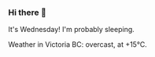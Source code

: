 ### Hi there :wave:

It's Wednesday! I'm probably sleeping.

Weather in Victoria BC: overcast, at +15°C.
